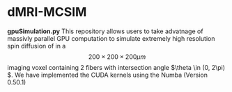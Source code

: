 # dMRI-MCSIM

__gpuSimulation.py__
This repository allows users to take advatnage of massivly parallel GPU computation to simulate extremely high resolution spin diffusion of in a $$ 200 \times 200 \times 200 \mu m $$ imaging voxel containing 2 fibers with intersection angle $\theta \in (0, 2\pi) $. We have implemented the CUDA kernels using the Numba (Version 0.50.1)
